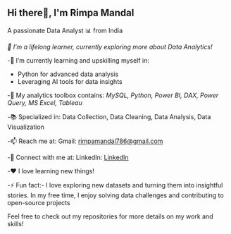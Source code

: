 
## Hi there👋, I'm Rimpa Mandal 

A passionate Data Analyst 📊 from India

*🔭 I’m a lifelong learner, currently exploring more about Data Analytics!*

 -🌱 I’m currently learning and upskilling myself in:
- Python for advanced data analysis
- Leveraging AI tools for data insights

-🧰 My analytics toolbox contains: *MySQL,  Python,  Power BI,  DAX,  Power Query,  MS Excel,  Tableau*

-📚 Specialized in: Data Collection, Data Cleaning, Data Analysis, Data Visualization

-📫 Reach me at: Gmail: [rimpamandal786@gmail.com](mailto:rimpamandal786@gmail.com)

-🔗 Connect with me at: LinkedIn:  [LinkedIn](https://www.linkedin.com/in/rimpamandal-1137382a2)

-❤️ I love learning new things!

-⚡ Fun fact:- I love exploring new datasets and turning them into insightful stories. In my free time, I enjoy solving data challenges and contributing to open-source projects

Feel free to check out my repositories for more details on my work and skills!
